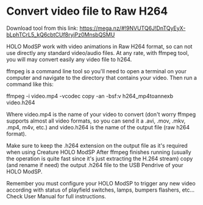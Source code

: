 
Convert video file to Raw H264
==============================

Download tool from this link:
https://mega.nz/#!9NVUTQ6J!DnTQyEyX-bLphTCrL5_kQ6cbtCUf8ryjPz0MnsbQSMU

HOLO ModSP work with video animations in Raw H264 format, so can not use directly any standard video/audio files.
At any rate, with ffmpeg tool, you will may convert easily any video file to h264.

ffmpeg is a command line tool so you'll need to open a terminal on your computer and navigate to the 
directory that contains your video.  Then run a command like this:

ffmpeg -i video.mp4 -vcodec copy -an -bsf:v h264_mp4toannexb video.h264

Where video.mp4 is the name of your video to convert (don't worry ffmpeg supports almost all video 
formats, so you can send it a .avi, .mov, .mkv, .mp4, m4v, etc.) and video.h264 is the name of the 
output file (raw h264 format).  

Make sure to keep the .h264 extension on the output file as it's required when using Creature HOLO ModSP
After ffmpeg finishes running (usually the operation is quite fast since it's just extracting the 
H.264 stream) copy (and rename if need) the output .h264 file to the USB Pendrive of your HOLO ModSP.

Remember you must configure your HOLO ModSP to trigger any new video according with status of playfield 
switches, lamps, bumpers flashers, etc... Check User Manual for full instructions.
